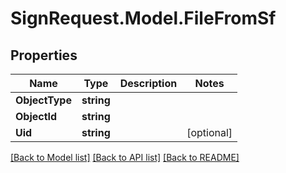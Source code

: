 # SignRequest.Model.FileFromSf
## Properties

Name | Type | Description | Notes
------------ | ------------- | ------------- | -------------
**ObjectType** | **string** |  | 
**ObjectId** | **string** |  | 
**Uid** | **string** |  | [optional] 

[[Back to Model list]](../README.md#documentation-for-models) [[Back to API list]](../README.md#documentation-for-api-endpoints) [[Back to README]](../README.md)

